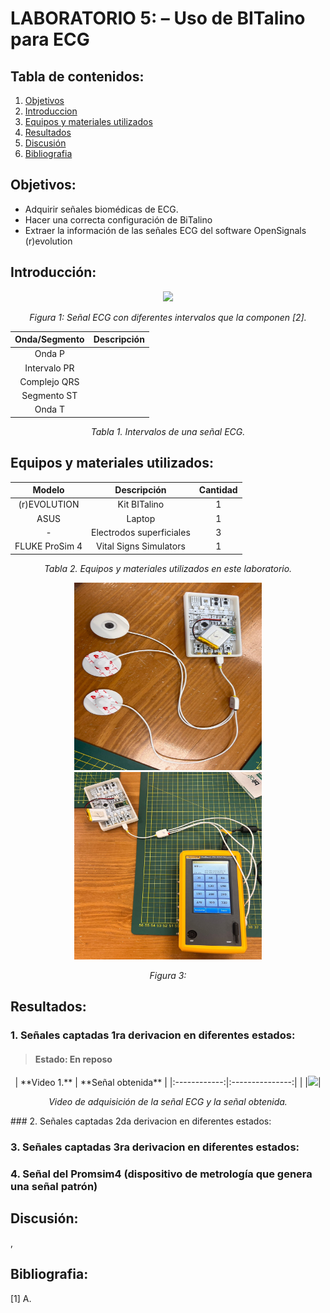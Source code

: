 # **LABORATORIO 5: – Uso de BITalino para ECG**
## **Tabla de contenidos:**
1. [Objetivos](#Objetivos)
2. [Introduccion](#Introduccion)
3. [Equipos y materiales utilizados](#Equipos)
4. [Resultados](#Resultados)
5. [Discusión](#Discusión)
6. [Bibliografia](#Bibliografia)
## **Objetivos:**<a id="Objetivos"></a>
- Adquirir señales biomédicas de ECG.
- Hacer una correcta configuración de BiTalino
- Extraer la información de las señales ECG del software OpenSignals (r)evolution
## **Introducción:**<a id="Introduccion"></a>
<p align="justify"> </p>

<p align="justify"> </p>

<p align="center"><img src="Anexos/EMG.jpg" width="400"></p>

<p align="center"><i>Figura 1: Señal ECG con diferentes intervalos que la componen [2].</i></p>

|  **Onda/Segmento**  | **Descripción** |
|:------------:|:---------------:|
| Onda P |      |
| Intervalo PR  |              |
| Complejo QRS |        |
|  Segmento ST  |        |
|  Onda T  |        |
</div>
<p align="center"><i>Tabla 1. Intervalos de una señal ECG. </i></p>

## **Equipos y materiales utilizados:**<a id="Equipos"></a>
<div align="center">
   
|  **Modelo**  | **Descripción** | **Cantidad** |
|:------------:|:---------------:|:------------:|
| (r)EVOLUTION |   Kit BITalino  |       1      |
|     ASUS     |      Laptop     |       1      |
|       -      |    Electrodos superficiales   |       3      |
|    FLUKE ProSim 4    |   Vital Signs Simulators   |       1      |
</div>
<p align="center"><i>Tabla 2. Equipos y materiales utilizados en este laboratorio. </i></p>

<p align="center"><img src="Anexos/BITalino.jpeg" width="300" height="300"><img src="Anexos/FLUKE.jpeg" width="300" height="300"></p>
<p align="center"><i>Figura 3: </i></p>

## **Resultados:**<a id="Resultados"></a>
### 1. Señales captadas 1ra derivacion en diferentes estados:
#### <blockquote> Estado: En reposo </blockquote>

<p align="center"> 
| **Video 1.** | **Señal obtenida** |
|:------------:|:---------------:|
|  |<image src="Anexos/S_triceps.png">|
<p align="center"><i>Video de adquisición de la señal ECG y la señal obtenida. </i></p> 
</p>
### 2. Señales captadas 2da derivacion en diferentes estados:

### 3. Señales captadas 3ra derivacion en diferentes estados:

### 4. Señal del Promsim4 (dispositivo de metrología que genera una señal patrón)

## **Discusión:**<a id="Discusión"></a>
<p align="justify">,</p>

## **Bibliografia:**<a id="Bibliografia"></a>
<p align="justify">[1] A.</p>
